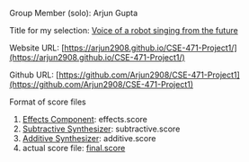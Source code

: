 Group Member (solo): Arjun Gupta

Title for my selection: [Voice of a robot singing from the future](https://github.com/Arjun2908/CSE-471-Project1/blob/master/final.wav)

Website URL: [https://arjun2908.github.io/CSE-471-Project1/](https://arjun2908.github.io/CSE-471-Project1/)

Github URL: [https://github.com/Arjun2908/CSE-471-Project1](https://github.com/Arjun2908/CSE-471-Project1)

Format of score files
1. [Effects Component](https://arjun2908.github.io/CSE-471-Project1/effects): effects.score
2. [Subtractive Synthesizer](https://arjun2908.github.io/CSE-471-Project1/subtractive): subtractive.score
3. [Additive Synthesizer](https://arjun2908.github.io/CSE-471-Project1/additive): additive.score
4. actual score file: [final.score](https://github.com/Arjun2908/CSE-471-Project1/blob/master/final.score)
